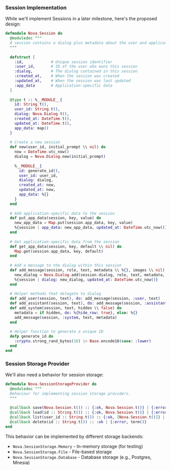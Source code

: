 
### Session Implementation

While we'll implement Sessions in a later milestone, here's the proposed design:

```elixir
defmodule Nova.Session do
  @moduledoc """
  A session contains a dialog plus metadata about the user and application.
  """
  
  defstruct [
    :id,            # Unique session identifier
    :user_id,       # ID of the user who owns this session
    :dialog,        # The dialog contained in this session
    :created_at,    # When the session was created
    :updated_at,    # When the session was last updated
    :app_data       # Application-specific data
  ]
  
  @type t :: %__MODULE__{
    id: String.t(),
    user_id: String.t(),
    dialog: Nova.Dialog.t(),
    created_at: DateTime.t(),
    updated_at: DateTime.t(),
    app_data: map()
  }
  
  # Create a new session
  def new(user_id, initial_prompt \\ nil) do
    now = DateTime.utc_now()
    dialog = Nova.Dialog.new(initial_prompt)
    
    %__MODULE__{
      id: generate_id(),
      user_id: user_id,
      dialog: dialog,
      created_at: now,
      updated_at: now,
      app_data: %{}
    }
  end
  
  # Add application-specific data to the session
  def put_app_data(session, key, value) do
    new_app_data = Map.put(session.app_data, key, value)
    %{session | app_data: new_app_data, updated_at: DateTime.utc_now()}
  end
  
  # Get application-specific data from the session
  def get_app_data(session, key, default \\ nil) do
    Map.get(session.app_data, key, default)
  end
  
  # Add a message to the dialog within this session
  def add_message(session, role, text, metadata \\ %{}, images \\ nil) do
    new_dialog = Nova.Dialog.add(session.dialog, role, text, metadata, images)
    %{session | dialog: new_dialog, updated_at: DateTime.utc_now()}
  end
  
  # Helper methods that delegate to dialog
  def add_user(session, text), do: add_message(session, :user, text)
  def add_assistant(session, text), do: add_message(session, :assistant, text)
  def add_system(session, text, hidden \\ false) do
    metadata = if hidden, do: %{hide_row: true}, else: %{}
    add_message(session, :system, text, metadata)
  end
  
  # Helper function to generate a unique ID
  defp generate_id do
    :crypto.strong_rand_bytes(16) |> Base.encode16(case: :lower)
  end
end
```

### Session Storage Provider

We'll also need a behavior for session storage:

```elixir
defmodule Nova.SessionStorageProvider do
  @moduledoc """
  Behaviour for implementing session storage providers.
  """
  
  @callback save(Nova.Session.t()) :: {:ok, Nova.Session.t()} | {:error, term()}
  @callback load(id :: String.t()) :: {:ok, Nova.Session.t()} | {:error, term()}
  @callback list(user_id :: String.t()) :: {:ok, [Nova.Session.t()]} | {:error, term()}
  @callback delete(id :: String.t()) :: :ok | {:error, term()}
end
```

This behavior can be implemented by different storage backends:

- `Nova.SessionStorage.Memory` - In-memory storage (for testing)
- `Nova.SessionStorage.File` - File-based storage
- `Nova.SessionStorage.Database` - Database storage (e.g., Postgres, Mnesia)

